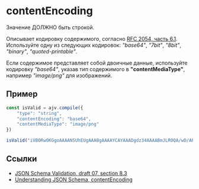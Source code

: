 # contentEncoding
Значение ДОЛЖНО быть строкой.

Описывает кодировку содержимого, согласно [RFC 2054, часть 6.1](https://tools.ietf.org/html/rfc2045). Используйте одну из следующих кодировок: *"base64"*, *"7bit"*, *"8bit"*, *"binary"*, *"quoted-printable"*.

Если содержимое представляет собой двоичные данные, используйте кодировку *"base64"*, указав тип содержимого в **"contentMediaType"**, например *"image/png"* для изображений.

## Пример
```js
const isValid = ajv.compile({
    "type": "string",
    "contentEncoding": "base64",
    "contentMediaType": "image/png"
})
```

```js
isValid("iVBORw0KGgoAAAANSUhEUgAAABgAAAAYCAYAAADgdz34AAAABmJLR0QA/wD/AP+gvaeTAAAA...") // true
```

## Ссылки
- [JSON Schema Validation, draft 07, section 8.3](https://json-schema.org/draft-07/json-schema-validation.html#rfc.section.8.3)
- [Understanding JSON Schema, contentEncoding](https://json-schema.org/understanding-json-schema/reference/non_json_data.html#contentencoding)
